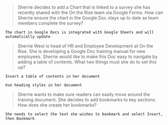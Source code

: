 >Sherrie decides to add a Chart that is linked to a survey she has recently shared with the On the Rise team via Google Forms. How can Sherrie ensure the chart in the Google Doc stays up to date as team members complete the survey?
```
The chart in Google Docs is integrated with Google Sheets and will automatically update
```
>Sherrie West is head of HR and Employee Development at On the Rise. She is developing a Google Doc training manual for new employees. Sherrie would like to make this Doc easy to navigate by adding a table of contents. What two things must she do to set this up?
```
Insert a table of contents in her document
```
```
Use heading styles in her document
```
>Sherrie wants to make sure readers can easily move around the training document. She decides to add bookmarks to key sections. How does she create her bookmarks?
```
She needs to select the text she wishes to bookmark and select Insert, then Bookmark
```